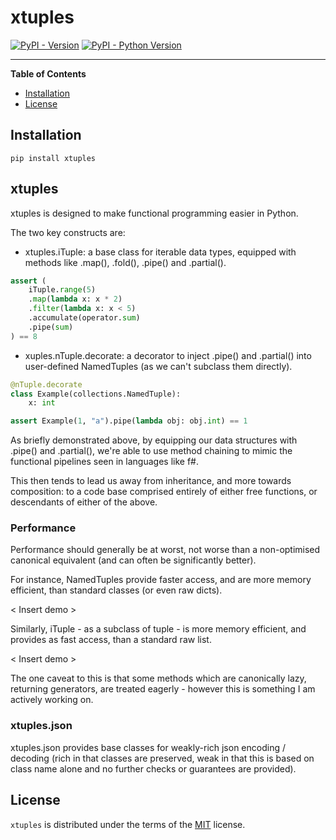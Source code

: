 # xtuples

[![PyPI - Version](https://img.shields.io/pypi/v/xtuples.svg)](https://pypi.org/project/xtuples)
[![PyPI - Python Version](https://img.shields.io/pypi/pyversions/xtuples.svg)](https://pypi.org/project/xtuples)

-----

**Table of Contents**

- [Installation](#installation)
- [License](#license)

## Installation

```console
pip install xtuples
```

## xtuples

xtuples is designed to make functional programming easier in Python.

The two key constructs are:

- xtuples.iTuple: a base class for iterable data types, equipped with methods like .map(), .fold(), .pipe() and .partial().

```python
assert (
    iTuple.range(5)
    .map(lambda x: x * 2)
    .filter(lambda x: x < 5)
    .accumulate(operator.sum)
    .pipe(sum)
) == 8
```

- xuples.nTuple.decorate: a decorator to inject .pipe() and .partial() into user-defined NamedTuples (as we can't subclass them directly).

```python
@nTuple.decorate
class Example(collections.NamedTuple):
    x: int

assert Example(1, "a").pipe(lambda obj: obj.int) == 1
```

As briefly demonstrated above, by equipping our data structures with .pipe() and .partial(), we're able to use method chaining to mimic the functional pipelines seen in languages like f#.

This then tends to lead us away from inheritance, and more towards composition: to a code base comprised entirely of either free functions, or descendants of either of the above.

### Performance

Performance should generally be at worst, not worse than a non-optimised canonical equivalent (and can often be significantly better).

For instance, NamedTuples provide faster access, and are more memory efficient, than standard classes (or even raw dicts).

< Insert demo >

Similarly, iTuple - as a subclass of tuple - is more memory efficient, and provides as fast access, than a standard raw list.

< Insert demo >

The one caveat to this is that some methods which are canonically lazy, returning generators, are treated eagerly - however this is something I am actively working on.

### xtuples.json

xtuples.json provides base classes for weakly-rich json encoding / decoding (rich in that classes are preserved, weak in that this is based on class name alone and no further checks or guarantees are provided).

## License

`xtuples` is distributed under the terms of the [MIT](https://spdx.org/licenses/MIT.html) license.
